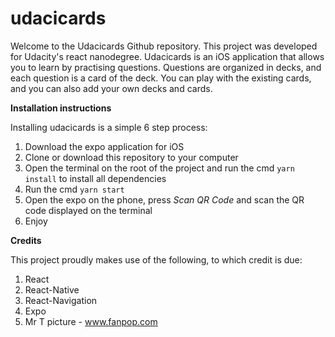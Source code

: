 # udacicards
Welcome to the Udacicards Github repository. This project was developed for Udacity's react nanodegree.
Udacicards is an iOS application that allows you to learn by practising questions. Questions are organized in decks, and each question is a card of the deck. You can play with the existing cards, and you can also add your own decks and cards. 


**Installation instructions**

Installing udacicards is a simple 6 step process:

1. Download the expo application for iOS
2. Clone or download this repository to your computer
3. Open the terminal on the root of the project and run the cmd `yarn install` to install all dependencies
4. Run the cmd `yarn start`
5. Open the expo on the phone, press _Scan QR Code_ and scan the QR code displayed on the terminal
6. Enjoy

**Credits**

This project proudly makes use of the following, to which credit is due:
1. React
2. React-Native
3. React-Navigation
4. Expo
5. Mr T picture - www.fanpop.com

